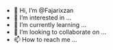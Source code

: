 - 👋 Hi, I’m @Fajarixzan
- 👀 I’m interested in ...
- 🌱 I’m currently learning ...
- 💞️ I’m looking to collaborate on ...
- 📫 How to reach me ...

<!---
Fajarixzan/Fajarixzan is a ✨ special ✨ repository because its `README.md` (this file) appears on your GitHub profile.
You can click the Preview link to take a look at your changes.
--->

